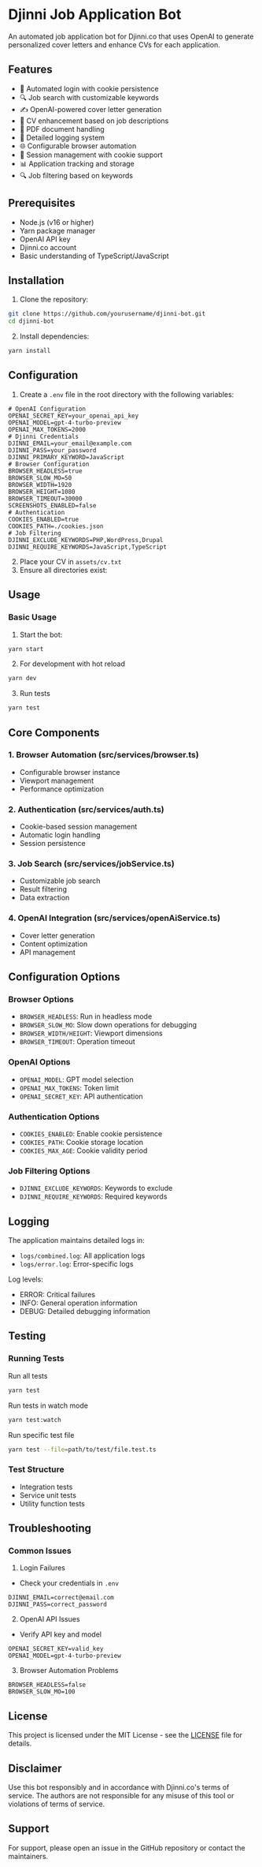 # Djinni Job Application Bot

An automated job application bot for Djinni.co that uses OpenAI to generate personalized cover letters and enhance CVs for each application.

## Features

- 🔐 Automated login with cookie persistence
- 🔍 Job search with customizable keywords
- ✍️ OpenAI-powered cover letter generation
- 📄 CV enhancement based on job descriptions
- 📁 PDF document handling
- 📝 Detailed logging system
- 🌐 Configurable browser automation
- 🔄 Session management with cookie support
- 📊 Application tracking and storage
- 🔍 Job filtering based on keywords

## Prerequisites

- Node.js (v16 or higher)
- Yarn package manager
- OpenAI API key
- Djinni.co account
- Basic understanding of TypeScript/JavaScript

## Installation

1. Clone the repository:
```bash
git clone https://github.com/yourusername/djinni-bot.git
cd djinni-bot
```

2. Install dependencies:
```bash
yarn install
```

## Configuration

1. Create a `.env` file in the root directory with the following variables:
```
# OpenAI Configuration
OPENAI_SECRET_KEY=your_openai_api_key
OPENAI_MODEL=gpt-4-turbo-preview
OPENAI_MAX_TOKENS=2000
# Djinni Credentials
DJINNI_EMAIL=your_email@example.com
DJINNI_PASS=your_password
DJINNI_PRIMARY_KEYWORD=JavaScript
# Browser Configuration
BROWSER_HEADLESS=true
BROWSER_SLOW_MO=50
BROWSER_WIDTH=1920
BROWSER_HEIGHT=1080
BROWSER_TIMEOUT=30000
SCREENSHOTS_ENABLED=false
# Authentication
COOKIES_ENABLED=true
COOKIES_PATH=./cookies.json
# Job Filtering
DJINNI_EXCLUDE_KEYWORDS=PHP,WordPress,Drupal
DJINNI_REQUIRE_KEYWORDS=JavaScript,TypeScript
```
2. Place your CV in `assets/cv.txt`
3. Ensure all directories exist:

## Usage

### Basic Usage

1. Start the bot:
```bash
yarn start
```
2. For development with hot reload
```bash
yarn dev
```
3. Run tests
```bash
yarn test
```


## Core Components

### 1. Browser Automation (src/services/browser.ts)
- Configurable browser instance
- Viewport management
- Performance optimization

### 2. Authentication (src/services/auth.ts)
- Cookie-based session management
- Automatic login handling
- Session persistence

### 3. Job Search (src/services/jobService.ts)
- Customizable job search
- Result filtering
- Data extraction

### 4. OpenAI Integration (src/services/openAiService.ts)
- Cover letter generation
- Content optimization
- API management

## Configuration Options

### Browser Options
- `BROWSER_HEADLESS`: Run in headless mode
- `BROWSER_SLOW_MO`: Slow down operations for debugging
- `BROWSER_WIDTH/HEIGHT`: Viewport dimensions
- `BROWSER_TIMEOUT`: Operation timeout

### OpenAI Options
- `OPENAI_MODEL`: GPT model selection
- `OPENAI_MAX_TOKENS`: Token limit
- `OPENAI_SECRET_KEY`: API authentication

### Authentication Options
- `COOKIES_ENABLED`: Enable cookie persistence
- `COOKIES_PATH`: Cookie storage location
- `COOKIES_MAX_AGE`: Cookie validity period

### Job Filtering Options
- `DJINNI_EXCLUDE_KEYWORDS`: Keywords to exclude
- `DJINNI_REQUIRE_KEYWORDS`: Required keywords

## Logging

The application maintains detailed logs in:
- `logs/combined.log`: All application logs
- `logs/error.log`: Error-specific logs

Log levels:
- ERROR: Critical failures
- INFO: General operation information
- DEBUG: Detailed debugging information

## Testing

### Running Tests
Run all tests
```bash
yarn test
```

Run tests in watch mode
```bash
yarn test:watch
```

Run specific test file
```bash
yarn test --file=path/to/test/file.test.ts
```


### Test Structure
- Integration tests
- Service unit tests
- Utility function tests


## Troubleshooting

### Common Issues

1. Login Failures

- Check your credentials in `.env`
```
DJINNI_EMAIL=correct@email.com
DJINNI_PASS=correct_password
```
2. OpenAI API Issues
- Verify API key and model
```
OPENAI_SECRET_KEY=valid_key
OPENAI_MODEL=gpt-4-turbo-preview
```

3. Browser Automation Problems
```
BROWSER_HEADLESS=false
BROWSER_SLOW_MO=100
```


## License

This project is licensed under the MIT License - see the [LICENSE](LICENSE) file for details.

## Disclaimer

Use this bot responsibly and in accordance with Djinni.co's terms of service. The authors are not responsible for any misuse of this tool or violations of terms of service.


## Support

For support, please open an issue in the GitHub repository or contact the maintainers.
